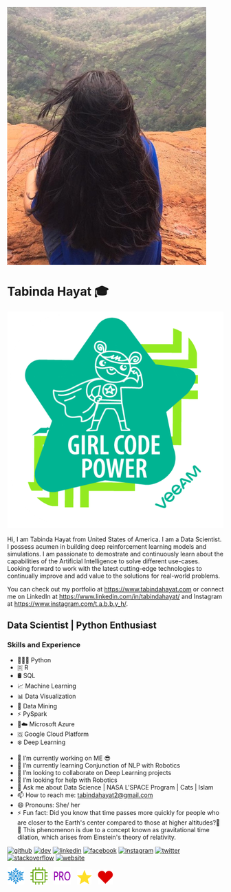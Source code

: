 ![Data Scientist | Python Enthusiast](https://github.com/coder-brunette/coder-brunette/blob/main/775e62b8-bbf8-45b0-91d1-8da96a495092.jpg)

# Tabinda Hayat 🎓

![](https://github.com/coder-brunette/coder-brunette/blob/main/gif1.gif)

Hi, I am Tabinda Hayat from United States of America. I am a Data Scientist. I possess acumen in building deep reinforcement learning models and simulations. I am passionate to demostrate and continuously learn about the capabilities of the Artificial Intelligence to solve different use-cases. Looking forward to work with the latest cutting-edge technologies to continually improve and add value to the solutions for real-world problems. 

You can check out my portfolio at https://www.tabindahayat.com or connect me on LinkedIn at https://www.linkedin.com/in/tabindahayat/ and Instagram at https://www.instagram.com/t.a.b.b.y_h/.

## Data Scientist | Python Enthusiast

### Skills and Experience
* 👩🏻‍💻 Python 
* 🇷 R 
* 🛢 SQL 
* 📈 Machine Learning
* 📊 Data Visualization
* 📑 Data Mining
* ⚡ PySpark
* 🔎☁️ Microsoft Azure 
* 🇬 Google Cloud Platform
* ❄️ Deep Learning

- 🔭 I’m currently working on ME 😎 
- 🌱 I’m currently learning Conjunction of NLP with Robotics 
- 👯 I’m looking to collaborate on Deep Learning projects 
- 🤔 I’m looking for help with Robotics 
- 💬 Ask me about Data Science | NASA L'SPACE Program | Cats | Islam 
- 📫 How to reach me: tabindahayat2@gmail.com 
- 😄 Pronouns: She/ her 
- ⚡ Fun fact: Did you know that time passes more quickly for people who are closer to the Earth's center compared to those at higher altitudes?🤔🫣 This phenomenon is due to a concept known as gravitational time dilation, which arises from Einstein's theory of relativity. 


[<img src='https://cdn.jsdelivr.net/npm/simple-icons@3.0.1/icons/github.svg' alt='github' height='40'>](https://github.com/https://github.com/coder-brunette)  [<img src='https://cdn.jsdelivr.net/npm/simple-icons@3.0.1/icons/dev-dot-to.svg' alt='dev' height='40'>](https://dev.to/https://github.com/coder-brunette)  [<img src='https://cdn.jsdelivr.net/npm/simple-icons@3.0.1/icons/linkedin.svg' alt='linkedin' height='40'>](https://www.linkedin.com/in/https://www.linkedin.com/in/tabindahayat//)  [<img src='https://cdn.jsdelivr.net/npm/simple-icons@3.0.1/icons/facebook.svg' alt='facebook' height='40'>](https://www.facebook.com/https://www.facebook.com/tabinda.hayat.54)  [<img src='https://cdn.jsdelivr.net/npm/simple-icons@3.0.1/icons/instagram.svg' alt='instagram' height='40'>](https://www.instagram.com/https://www.instagram.com/t.a.b.b.y_h//)  [<img src='https://cdn.jsdelivr.net/npm/simple-icons@3.0.1/icons/twitter.svg' alt='twitter' height='40'>](https://twitter.com/https://twitter.com/tabindahayat2)  [<img src='https://cdn.jsdelivr.net/npm/simple-icons@3.0.1/icons/stackoverflow.svg' alt='stackoverflow' height='40'>](https://stackoverflow.com/users/https://stackoverflow.com/users/9404884/user9404884)  [<img src='https://cdn.jsdelivr.net/npm/simple-icons@3.0.1/icons/icloud.svg' alt='website' height='40'>](https://www.tabindahayat.com)  

<a href='https://archiveprogram.github.com/'><img src='https://raw.githubusercontent.com/acervenky/animated-github-badges/master/assets/acbadge.gif' width='40' height='40'></a> <a href='https://docs.github.com/en/developers'><img src='https://raw.githubusercontent.com/acervenky/animated-github-badges/master/assets/devbadge.gif' width='40' height='40'></a> <a href='https://github.com/pricing'><img src='https://raw.githubusercontent.com/acervenky/animated-github-badges/master/assets/pro.gif' width='40' height='40'></a> <a href='https://stars.github.com/'><img src='https://raw.githubusercontent.com/acervenky/animated-github-badges/master/assets/starbadge.gif' width='35' height='35'></a> <a href='https://docs.github.com/en/github/supporting-the-open-source-community-with-github-sponsors'><img src='https://raw.githubusercontent.com/acervenky/animated-github-badges/master/assets/sponsorbadge.gif' width='35' height='35'></a> 


